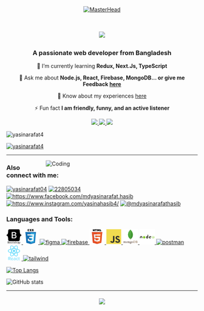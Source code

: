 <div align="center" style="display: flex; flex-direction: column; align-items: center;">
  <a href="https://arafatwebfolio.vercel.app/">
    <img src="https://www.wingstechsolutions.com/wp-content/uploads/2022/03/full-stack-development.gif" alt="MasterHead" width="800" height="350">
  </a>
</div>
<h1 align="center">
    <img src="https://readme-typing-svg.herokuapp.com/?font=Righteous&size=35&center=true&vCenter=true&width=500&height=70&duration=4000&lines=Hi+There!+👋;+I'm+Yasin+Arafat!;" />
</h1>
<h3 align="center">A passionate web developer from Bangladesh</h3>

<div align="center">
 
 
 🌱 I’m currently learning **Redux, Next.Js, TypeScript**

 💬 Ask me about **Node.js, React, Firebase, MongoDB... or give me Feedback [here](https://github.com/yasinarafat4/FAQs-or-Issues/issues)**
 
 📄 Know about my experiences [here](https://drive.google.com/file/d/1XFLBPiMvsC5zaCRXvKYVMf2OGZ10NBHU/view?usp=drive_link)
 
 ⚡ Fun fact **I am friendly, funny, and an active listener**
 
 </div>
 
<div align="center"> 
  <a href="mailto:mdyasinarafathasib@gmail.com">
    <img src="https://img.shields.io/badge/Gmail-333333?style=for-the-badge&logo=gmail&logoColor=red" />
  </a>
  <a href="https://linkedin.com/in/md-yasin-arafat-hasib4/" target="_blank">
    <img src="https://img.shields.io/badge/LinkedIn-0077B5?style=for-the-badge&logo=linkedin&logoColor=white" target="_blank" />
  </a>
  <a href="https://arafatwebfolio.vercel.app/">
     <img src="https://img.shields.io/badge/Portfolio-FF5722?style=for-the-badge&logo=todoist&logoColor=white" target="_blank" /> <!-- sqlite, safari, google-chrome are other good icon options -->
  </a>
</div>

<p align="left"> <img src="https://komarev.com/ghpvc/?username=yasinarafat4&label=Profile%20views&color=0e75b6&style=flat" alt="yasinarafat4" /> </p>

<p align="left"> <a href="https://github.com/ryo-ma/github-profile-trophy"><img src="https://github-profile-trophy.vercel.app/?username=yasinarafat4" alt="yasinarafat4" /></a> </p>
 <hr/>
<img align="right" width="400" src="https://devtechnosys.com/insights/wp-content/uploads/2022/09/PHP-Developers.gif" alt="Coding" />
<h3 align="left">Also connect with me:</h3>
<p align="left">
<a href="https://twitter.com/yasinarafat04" target="blank"><img align="center" src="https://raw.githubusercontent.com/rahuldkjain/github-profile-readme-generator/master/src/images/icons/Social/twitter.svg" alt="yasinarafat04" height="30" width="40" /></a>
<a href="https://stackoverflow.com/users/22805034" target="blank"><img align="center" src="https://raw.githubusercontent.com/rahuldkjain/github-profile-readme-generator/master/src/images/icons/Social/stack-overflow.svg" alt="22805034" height="30" width="40" /></a>
<a href="https://fb.com/mdyasinarafat.hasib" target="blank"><img align="center" src="https://raw.githubusercontent.com/rahuldkjain/github-profile-readme-generator/master/src/images/icons/Social/facebook.svg" alt="https://www.facebook.com/mdyasinarafat.hasib" height="30" width="40" /></a>
<a href="https://instagram.com/yasinahasib4/" target="blank"><img align="center" src="https://raw.githubusercontent.com/rahuldkjain/github-profile-readme-generator/master/src/images/icons/Social/instagram.svg" alt="https://www.instagram.com/yasinahasib4/" height="30" width="40" /></a>
<a href="https://medium.com/@mdyasinarafathasib" target="blank"><img align="center" src="https://raw.githubusercontent.com/rahuldkjain/github-profile-readme-generator/master/src/images/icons/Social/medium.svg" alt="@mdyasinarafathasib" height="30" width="40" /></a>
</p>

<h3 align="left">Languages and Tools:</h3>
<p align="left"> <a href="https://getbootstrap.com" target="_blank" rel="noreferrer"> <img src="https://raw.githubusercontent.com/devicons/devicon/master/icons/bootstrap/bootstrap-plain-wordmark.svg" alt="bootstrap" width="40" height="40"/> </a> <a href="https://www.w3schools.com/css/" target="_blank" rel="noreferrer"> <img src="https://raw.githubusercontent.com/devicons/devicon/master/icons/css3/css3-original-wordmark.svg" alt="css3" width="40" height="40"/> </a> <a href="https://www.figma.com/" target="_blank" rel="noreferrer"> <img src="https://www.vectorlogo.zone/logos/figma/figma-icon.svg" alt="figma" width="40" height="40"/> </a> <a href="https://firebase.google.com/" target="_blank" rel="noreferrer"> <img src="https://www.vectorlogo.zone/logos/firebase/firebase-icon.svg" alt="firebase" width="40" height="40"/> </a> <a href="https://www.w3.org/html/" target="_blank" rel="noreferrer"> <img src="https://raw.githubusercontent.com/devicons/devicon/master/icons/html5/html5-original-wordmark.svg" alt="html5" width="40" height="40"/> </a> <a href="https://developer.mozilla.org/en-US/docs/Web/JavaScript" target="_blank" rel="noreferrer"> <img src="https://raw.githubusercontent.com/devicons/devicon/master/icons/javascript/javascript-original.svg" alt="javascript" width="40" height="40"/> </a> <a href="https://www.mongodb.com/" target="_blank" rel="noreferrer"> <img src="https://raw.githubusercontent.com/devicons/devicon/master/icons/mongodb/mongodb-original-wordmark.svg" alt="mongodb" width="40" height="40"/> </a> <a href="https://nodejs.org" target="_blank" rel="noreferrer"> <img src="https://raw.githubusercontent.com/devicons/devicon/master/icons/nodejs/nodejs-original-wordmark.svg" alt="nodejs" width="40" height="40"/> </a> <a href="https://postman.com" target="_blank" rel="noreferrer"> <img src="https://www.vectorlogo.zone/logos/getpostman/getpostman-icon.svg" alt="postman" width="40" height="40"/> </a> <a href="https://reactjs.org/" target="_blank" rel="noreferrer"> <img src="https://raw.githubusercontent.com/devicons/devicon/master/icons/react/react-original-wordmark.svg" alt="react" width="40" height="40"/> </a> <a href="https://tailwindcss.com/" target="_blank" rel="noreferrer"> <img src="https://www.vectorlogo.zone/logos/tailwindcss/tailwindcss-icon.svg" alt="tailwind" width="40" height="40"/> </a> </p>

[![Top Langs](https://github-readme-stats.vercel.app/api/top-langs/?username=yasinarafat4)](https://github.com/anuraghazra/github-readme-stats)



![GitHub stats](https://github-readme-stats.vercel.app/api?username=yasinarafat4&show_icons=true) 

<hr/>

<h4 align="center">
    <img src="https://readme-typing-svg.herokuapp.com/?font=Righteous&size=35&center=true&vCenter=true&width=500&height=70&duration=4000&lines=Thanks+for+visiting!+✌️;+I'm+always+open+to+collabs+:);" />
</h4>


